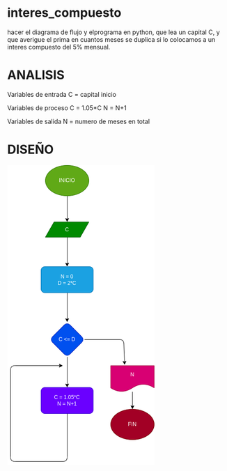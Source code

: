 # interes_compuesto
hacer el diagrama de flujo y elprograma en python, que lea un capital C, y que averigue el prima en cuantos meses se duplica si lo colocamos a un interes compuesto del 5% mensual.

# ANALISIS
Variables de entrada
C = capital inicio

Variables de proceso
C = 1.05*C
N = N+1

Variables de salida
N = numero de meses en total

# DISEÑO 
![Diagrama de flujo](diagrama.png "diagrama de flujo")


